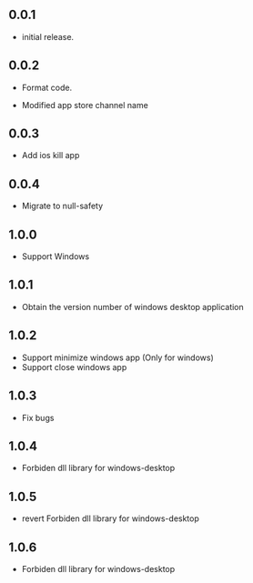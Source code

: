 ## 0.0.1

* initial release.

## 0.0.2

* Format code.

* Modified app store channel name

## 0.0.3

* Add ios kill app

## 0.0.4

* Migrate to null-safety

## 1.0.0

* Support Windows

## 1.0.1

* Obtain the version number of windows desktop application

## 1.0.2

* Support minimize windows app (Only for windows)
* Support close windows app


## 1.0.3

* Fix bugs

## 1.0.4

* Forbiden dll library for windows-desktop

## 1.0.5

* revert Forbiden dll library for windows-desktop


## 1.0.6

* Forbiden dll library for windows-desktop